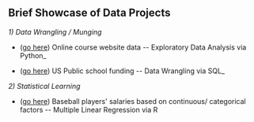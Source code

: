 ## Brief Showcase of Data Projects 

_1) Data Wrangling / Munging_

* ([go here](https://github.com/tk563/MyProjects/blob/master/EDA.ipynb))
Online course website data -- Exploratory Data Analysis via Python_

* ([go here](https://github.com/tk563/MyProjects/blob/master/schoolfunding.sql))
US Public school funding -- Data Wrangling via SQL_

_2) Statistical Learning_ 

* ([go here](https://github.com/tk563/MyProjects/blob/master/baseball2.pdf))
Baseball players' salaries based on continuous/ categorical factors -- Multiple Linear Regression via R

